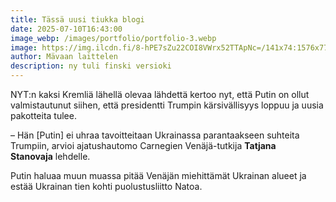 ```yaml
---
title: Tässä uusi tiukka blogi
date: 2025-07-10T16:43:00
image_webp: /images/portfolio/portfolio-3.webp
image: https://img.ilcdn.fi/8-hPE7sZu22COI8VWrx52TTApNc=/141x74:1576x775/full-fit-in/920x0/img-s3.ilcdn.fi%2Fbd2f92950caeca81f20955d4d8b548348a9a2781167eeb96c0436bfc32e08bb2.jpg
author: Mävaan laittelen
description: ny tuli finski versioki
---
```

NYT:n kaksi Kremliä lähellä olevaa lähdettä kertoo nyt, että Putin on ollut valmistautunut siihen, että presidentti Trumpin kärsivällisyys loppuu ja uusia pakotteita tulee.

– Hän [Putin] ei uhraa tavoitteitaan Ukrainassa parantaakseen suhteita Trumpiin, arvioi ajatushautomo Carnegien Venäjä-tutkija **Tatjana Stanovaja** lehdelle.

Putin haluaa muun muassa pitää Venäjän miehittämät Ukrainan alueet ja estää Ukrainan tien kohti puolustusliitto Natoa.
